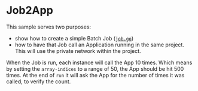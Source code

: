 # Job2App

This sample serves two purposes:
- show how to create a simple Batch Job ([`job.go`](./job.go))
- how to have that Job call an Application running in the same project. This
  will use the private network within the project.

When the Job is run, each instance will call the App 10 times. Which means
by setting the `array-indices` to a range of 50, the App should be hit 500
times. At the end of `run` it will ask the App for the number of times it
was called, to verify the count.
